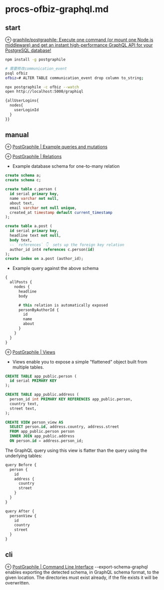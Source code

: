 # procs-ofbiz-graphql.md
## start
⊕ [graphile/postgraphile: Execute one command (or mount one Node.js middleware) and get an instant high-performance GraphQL API for your PostgreSQL database!](https://github.com/graphile/postgraphile)

```sh
npm install -g postgraphile

# 需要修改communication_event
psql ofbiz
ofbiz=# ALTER TABLE communication_event drop column to_string;

npx postgraphile -c ofbiz --watch
open http://localhost:5000/graphiql
```
```js
{allUserLogins{
  nodes{
    userLoginId
  }
}}
```

## manual
⊕ [PostGraphile | Example queries and mutations](https://www.graphile.org/postgraphile/examples/#Mutations__Create)

⊕ [PostGraphile | Relations](https://www.graphile.org/postgraphile/relations/)

+ Example database schema for one-to-many relation

```sql
create schema a;
create schema c;

create table c.person (
  id serial primary key,
  name varchar not null,
  about text,
  email varchar not null unique,
  created_at timestamp default current_timestamp
);

create table a.post (
  id serial primary key,
  headline text not null,
  body text,
  -- `references` 👇  sets up the foreign key relation
  author_id int4 references c.person(id)
);
create index on a.post (author_id);
```

+ Example query against the above schema

```js
{
  allPosts {
    nodes {
      headline
      body

      # this relation is automatically exposed
      personByAuthorId {
        id
        name
        about
      }
    }
  }
}
```

⊕ [PostGraphile | Views](https://www.graphile.org/postgraphile/views/)

+ Views enable you to expose a simple "flattened" object built from multiple tables.

```sql
CREATE TABLE app_public.person (
  id serial PRIMARY KEY
);

CREATE TABLE app_public.address (
  person_id int PRIMARY KEY REFERENCES app_public.person,
  country text,
  street text,
);

CREATE VIEW person_view AS
  SELECT person.id, address.country, address.street
  FROM app_public.person person
  INNER JOIN app_public.address
  ON person.id = address.person_id;
```

The GraphQL query using this view is flatter than the query using the underlying tables:

```js
query Before {
  person {
    id
    address {
      country
      street
    }
  }
}

query After {
  personView {
    id
    country
    street
  }
}
```

## cli
⊕ [PostGraphile | Command Line Interface](https://www.graphile.org/postgraphile/usage-cli/)
    --export-schema-graphql <path>
        enables exporting the detected schema, in GraphQL schema format, to the given location. The directories must exist already, if the file exists it will be overwritten.


